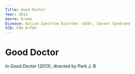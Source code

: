 ```yaml
---
Title: Good Doctor
Year: 2013
Genre: Drama
Disease: Autism Spectrum Disorder (ASD), Savant Syndrome
ICD: F84.0~F84.
---
```

# Good Doctor

In *Good Doctor* (2013), directed by Park J. B
